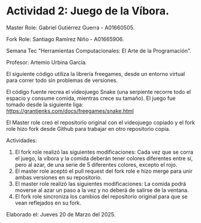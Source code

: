 # Actividad 2: Juego de la Víbora.

Master Role: Gabriel Gutiérrez Guerra - A01660505.

Fork Role: Santiago Ramírez Niño - A01665906.

Semana Tec "Herramientas Computacionales: El Arte de la Programación".

Profesor: Artemio Urbina García.

El siguiente código utiliza la librería freegames, desde un entorno virtual para correr todo sin problemas de versiones.

El código fuente recrea el videojuego Snake (una serpiente recorre todo el espacio y consume comida, mientras crece su tamaño). El juego fue tomado desde la siguiente liga: https://grantjenks.com/docs/freegames/snake.html

El Master role creó el repositorio original con el videojuego copiado y el fork role hizo fork desde Github para trabajar en otro repositorio copia.

Actividades:
1. El fork role realizó las siguientes modificaciones: Cada vez que se corra el juego, la víbora y la comida deberán tener colores diferentes entre sí, pero al azar, de una serie de 5 diferentes colores, excepto el rojo.
2. El master role aceptó el pull request del fork role e hizo merge para unir ambas versiones en su repositorio.
3. El master role realizó las siguientes modificaciones: La comida podrá moverse al azar un paso a la vez y no deberá de salirse de la ventana.
4. El fork role sincroniza los cambios del repositorio original para que se vean reflejados en su fork.

Elaborado el: Jueves 20 de Marzo del 2025.       

